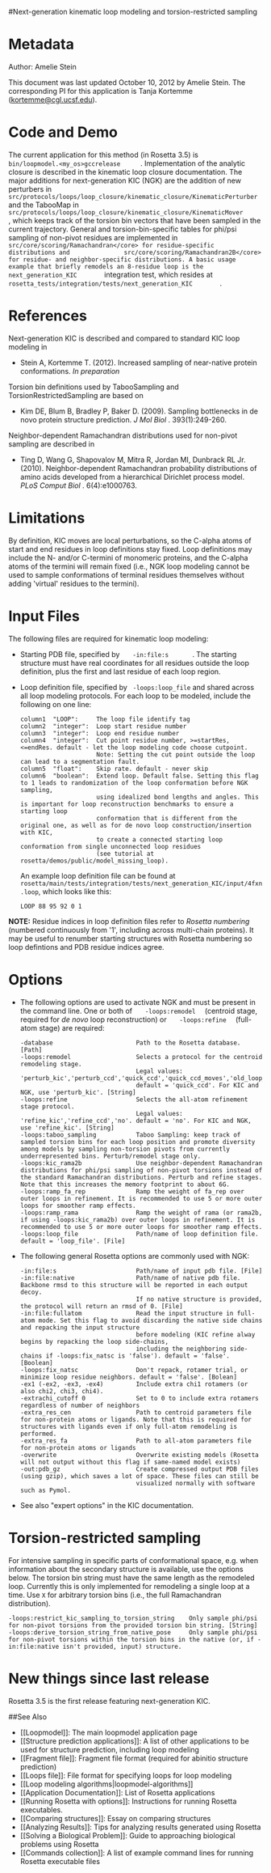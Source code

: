 #Next-generation kinematic loop modeling and torsion-restricted sampling

Metadata
========

Author: Amelie Stein

This document was last updated October 10, 2012 by Amelie Stein. The corresponding PI for this application is Tanja Kortemme (kortemme@cgl.ucsf.edu).

Code and Demo
=============

The current application for this method (in Rosetta 3.5) is `       bin/loopmodel.<my_os>gccrelease      ` . Implementation of the analytic closure is described in the kinematic loop closure documentation. The major additions for next-generation KIC (NGK) are the addition of new perturbers in `       src/protocols/loops/loop_closure/kinematic_closure/KinematicPerturber      ` and the TabooMap in `       src/protocols/loops/loop_closure/kinematic_closure/KinematicMover      ` , which keeps track of the torsion bin vectors that have been sampled in the current trajectory. General and torsion-bin-specific tables for phi/psi sampling of non-pivot residues are implemented in `       src/core/scoring/Ramachandran</core> for residue-specific distributions and               src/core/scoring/Ramachandran2B</core> for residue- and neighbor-specific distributions. A basic usage example that briefly remodels an 8-residue loop is the                 next_generation_KIC        ` integration test, which resides at `         rosetta_tests/integration/tests/next_generation_KIC        ` .


References
==========

Next-generation KIC is described and compared to standard KIC loop modeling in 

-   Stein A, Kortemme T. (2012). Increased sampling of near-native protein conformations. *In preparation*

Torsion bin definitions used by TabooSampling and TorsionRestrictedSampling are based on

-   Kim DE, Blum B, Bradley P, Baker D. (2009). Sampling bottlenecks in de novo protein structure prediction. *J Mol Biol* . 393(1):249-260.

Neighbor-dependent Ramachandran distributions used for non-pivot sampling are described in

-   Ting D, Wang G, Shapovalov M, Mitra R, Jordan MI, Dunbrack RL Jr. (2010). Neighbor-dependent Ramachandran probability distributions of amino acids developed from a hierarchical Dirichlet process model. *PLoS Comput Biol* . 6(4):e1000763.

Limitations
===========

By definition, KIC moves are local perturbations, so the C-alpha atoms of start and end residues in loop definitions stay fixed. Loop definitions may include the N- and/or C-termini of monomeric proteins, and the C-alpha atoms of the termini will remain fixed (i.e., NGK loop modeling cannot be used to sample conformations of terminal residues themselves without adding 'virtual' residues to the termini).

Input Files
===========

The following files are required for kinematic loop modeling:

-   Starting PDB file, specified by `    -in:file:s       ` . The starting structure must have real coordinates for all residues outside the loop definition, plus the first and last residue of each loop region.

-   Loop definition file, specified by ` -loops:loop_file` and shared across all loop modeling protocols. For each loop to be modeled, include the following on one line:

    ```
    column1  "LOOP":     The loop file identify tag
    column2  "integer":  Loop start residue number
    column3  "integer":  Loop end residue number
    column4  "integer":  Cut point residue number, >=startRes, <=endRes. default - let the loop modeling code choose cutpoint. 
                         Note: Setting the cut point outside the loop can lead to a segmentation fault. 
    column5  "float":    Skip rate. default - never skip
    column6  "boolean":  Extend loop. Default false. Setting this flag to 1 leads to randomization of the loop conformation before NGK sampling, 
                         using idealized bond lengths and angles. This is important for loop reconstruction benchmarks to ensure a starting loop 
                         conformation that is different from the original one, as well as for de novo loop construction/insertion with KIC, 
                         to create a connected starting loop conformation from single unconnected loop residues 
                         (see tutorial at rosetta/demos/public/model_missing_loop). 
    ```

    An example loop definition file can be found at `    rosetta/main/tests/integration/tests/next_generation_KIC/input/4fxn.loop`, which looks like this:

    ```
    LOOP 88 95 92 0 1
    ```

**NOTE:** Residue indices in loop definition files refer to *Rosetta numbering* (numbered continuously from '1', including across multi-chain proteins). It may be useful to renumber starting structures with Rosetta numbering so loop defintions and PDB residue indices agree.

Options
=======

-   The following options are used to activate NGK and must be present in the command line. One or both of `    -loops:remodel   ` (centroid stage, required for *de novo* loop reconstruction) or `    -loops:refine   ` (full-atom stage) are required:

    ```
    -database                       Path to the Rosetta database. [Path]
    -loops:remodel                  Selects a protocol for the centroid remodeling stage.
                                    Legal values: 'perturb_kic','perturb_ccd','quick_ccd','quick_ccd_moves','old_loop_relax','no'.
                                    default = 'quick_ccd'. For KIC and NGK, use 'perturb_kic'. [String]
    -loops:refine                   Selects the all-atom refinement stage protocol.
                                    Legal values: 'refine_kic','refine_ccd','no'. default = 'no'. For KIC and NGK, use 'refine_kic'. [String]
    -loops:taboo_sampling           Taboo Sampling: keep track of sampled torsion bins for each loop position and promote diversity among models by sampling non-torsion pivots from currently underrepresented bins. Perturb/remodel stage only.
    -loops:kic_rama2b               Use neighbor-dependent Ramachandran distributions for phi/psi sampling of non-pivot torsions instead of the standard Ramachandran distributions. Perturb and refine stages. Note that this increases the memory footprint to about 6G.
    -loops:ramp_fa_rep              Ramp the weight of fa_rep over outer loops in refinement. It is recommended to use 5 or more outer loops for smoother ramp effects. 
    -loops:ramp_rama                Ramp the weight of rama (or rama2b, if using -loops:kic_rama2b) over outer loops in refinement. It is recommended to use 5 or more outer loops for smoother ramp effects. 
    -loops:loop_file                Path/name of loop definition file. default = 'loop_file'. [File]
    ```

-   The following general Rosetta options are commonly used with NGK:

    ```
    -in:file:s                      Path/name of input pdb file. [File]
    -in:file:native                 Path/name of native pdb file. Backbone rmsd to this structure will be reported in each output decoy.
                                    If no native structure is provided, the protocol will return an rmsd of 0. [File]
    -in:file:fullatom               Read the input structure in full-atom mode. Set this flag to avoid discarding the native side chains and repacking the input structure
                                    before modeling (KIC refine alway begins by repacking the loop side-chains,
                                    including the neighboring side-chains if -loops:fix_natsc is 'false'). default = 'false'. [Boolean]
    -loops:fix_natsc                Don't repack, rotamer trial, or minimize loop residue neighbors. default = 'false'. [Bolean]
    -ex1 (-ex2, -ex3, -ex4)         Include extra chi1 rotamers (or also chi2, chi3, chi4).
    -extrachi_cutoff 0              Set to 0 to include extra rotamers regardless of number of neighbors
    -extra_res_cen                  Path to centroid parameters file for non-protein atoms or ligands. Note that this is required for structures with ligands even if only full-atom remodeling is performed.
    -extra_res_fa                   Path to all-atom parameters file for non-protein atoms or ligands
    -overwrite                      Overwrite existing models (Rosetta will not output without this flag if same-named model exists)
    -out:pdb_gz                     Create compressed output PDB files (using gzip), which saves a lot of space. These files can still be 
                                    visualized normally with software such as Pymol. 
    ```

-   See also "expert options" in the KIC documentation.

Torsion-restricted sampling
===========================

For intensive sampling in specific parts of conformational space, e.g. when information about the secondary structure is available, use the options below. The torsion bin string must have the same length as the remodeled loop. Currently this is only implemented for remodeling a single loop at a time. Use `X` for arbitrary torsion bins (i.e., the full Ramachandran distribution).

```
-loops:restrict_kic_sampling_to_torsion_string    Only sample phi/psi for non-pivot torsions from the provided torsion bin string. [String]
-loops:derive_torsion_string_from_native_pose     Only sample phi/psi for non-pivot torsions within the torsion bins in the native (or, if -in:file:native isn't provided, input) structure.
```

New things since last release
=============================

Rosetta 3.5 is the first release featuring next-generation KIC.

##See Also

* [[Loopmodel]]: The main loopmodel application page
* [[Structure prediction applications]]: A list of other applications to be used for structure prediction, including loop modeling
* [[Fragment file]]: Fragment file format (required for abinitio structure prediction)
* [[Loops file]]: File format for specifying loops for loop modeling
* [[Loop modeling algorithms|loopmodel-algorithms]]
* [[Application Documentation]]: List of Rosetta applications
* [[Running Rosetta with options]]: Instructions for running Rosetta executables.
* [[Comparing structures]]: Essay on comparing structures
* [[Analyzing Results]]: Tips for analyzing results generated using Rosetta
* [[Solving a Biological Problem]]: Guide to approaching biological problems using Rosetta
* [[Commands collection]]: A list of example command lines for running Rosetta executable files